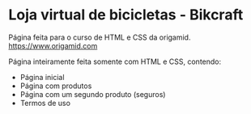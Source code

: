 # Loja virtual de bicicletas - Bikcraft

Página feita para o curso de HTML e CSS da origamid. https://www.origamid.com

Página inteiramente feita somente com HTML e CSS, contendo:
- Página inicial
- Página com produtos
- Página com um segundo produto (seguros)
- Termos de uso

